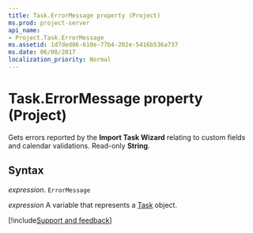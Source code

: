 ```yaml
---
title: Task.ErrorMessage property (Project)
ms.prod: project-server
api_name:
- Project.Task.ErrorMessage
ms.assetid: 1d7ded86-610e-77b4-202e-5416b536a737
ms.date: 06/08/2017
localization_priority: Normal
---
```



# Task.ErrorMessage property (Project)

Gets errors reported by the  **Import Task Wizard** relating to custom fields and calendar validations. Read-only **String**.


## Syntax

_expression_. `ErrorMessage`

_expression_ A variable that represents a [Task](./Project.Task.md) object.

[!include[Support and feedback](~/includes/feedback-boilerplate.md)]